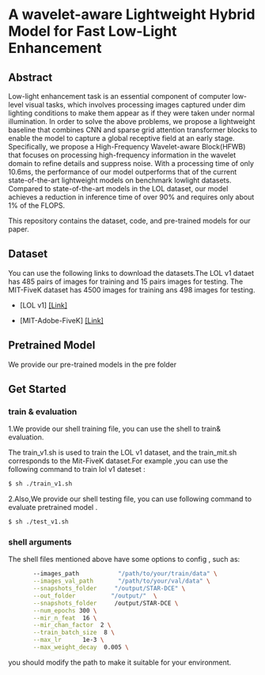 # A wavelet-aware Lightweight Hybrid Model for Fast Low-Light Enhancement

## Abstract
Low-light enhancement task is an essential component of computer low-level visual tasks, which involves processing images captured under dim lighting conditions to make them appear as if they were taken under normal illumination.  In order to solve the above problems, we propose a lightweight baseline that combines CNN and sparse grid attention transformer blocks to enable the model to capture a global receptive field at an early stage. Specifically, we propose a High-Frequency Wavelet-aware Block(HFWB) that focuses on processing high-frequency information in the wavelet domain to refine details and suppress noise. With a processing time of only 10.6ms, the performance of our model outperforms that of the current state-of-the-art lightweight models on benchmark lowlight datasets. Compared to state-of-the-art models in the LOL dataset, our model achieves a reduction in inference time of over 90% and requires only about 1% of the FLOPS.

This repository contains the dataset, code, and pre-trained models for our paper.


## Dataset
You can use the following links to download the datasets.The LOL v1 dataet has 485 pairs of images for training and 15 pairs images for testing. The MIT-FiveK dataset has 4500 images for training ans 498 images for testing. 

- [LOL v1]  [[Link]](https://daooshee.github.io/BMVC2018website/)

- [MIT-Adobe-FiveK] [[Link]](https://github.com/HuiZeng/Image-Adaptive-3DLUT)

## Pretrained Model

We provide our pre-trained models in the pre folder

## Get Started
### train & evaluation

1.We provide our shell training file, you can use the shell to train& evaluation.

The train_v1.sh is used to  train the LOL v1 dataset, and the train_mit.sh corresponds to the Mit-FiveK dataset.For example ,you can use the following command to train lol v1 dateset :

```sh
$ sh ./train_v1.sh
```

2.Also,We provide our shell testing file, you can use following command to evaluate pretrained model .

```sh
$ sh ./test_v1.sh
```

### shell arguments

The shell files mentioned above have some options to config , such as:

```sh
       --images_path           "/path/to/your/train/data" \
       --images_val_path       "/path/to/your/val/data" \
       --snapshots_folder     "/output/STAR-DCE" \
       --out_folder          "/output/"  \
       --snapshots_folder     /output/STAR-DCE \
       --num_epochs 300 \
       --mir_n_feat  16 \
       --mir_chan_factor  2 \
       --train_batch_size  8 \
       --max_lr      1e-3 \
       --max_weight_decay  0.005 \
```

you should modify the path to make it suitable for your environment.




